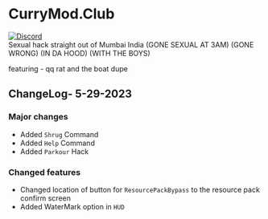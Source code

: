 # CurryMod.Club
[![Discord](https://img.shields.io/discord/1113106989837455550?label=Discord)](https://discord.gg/JPT5F2n6yr)
<br>
Sexual hack straight out of Mumbai India (GONE SEXUAL AT 3AM) (GONE WRONG) (IN DA HOOD) (WITH THE BOYS)

featuring - qq rat and the boat dupe

## ChangeLog- 5-29-2023

### Major changes

- Added `Shrug` Command
- Added `Help` Command
- Added `Parkour` Hack

### Changed features

- Changed location of button for `ResourcePackBypass` to the resource pack confirm screen 
- Added WaterMark option in `HUD`
